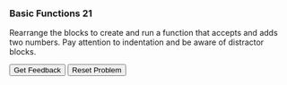 ### Basic Functions 21
Rearrange the blocks to create and run a function that accepts and adds two numbers. Pay attention to indentation and be aware of distractor blocks.

<div id="basic_function_2-sortableTrash" class="sortable-code"></div> 
<div id="basic_function_2-sortable" class="sortable-code"></div> 
<div style="clear:both;"></div> 
<p> 
    <input id="basic_function_2-feedbackLink" value="Get Feedback" type="button" /> 
    <input id="basic_function_2-newInstanceLink" value="Reset Problem" type="button" /> 
</p> 
<script type="text/javascript"> 
(function(){
  var initial = "def add_it(num1, num2):\n" +
    "	result = num1 + num2\n" +
    "	return result\n" +
    "user1 = int(input(&quot;First number: &quot;))\n" +
    "user2 = int(input(&quot;Second number: &quot;))\n" +
    "answer = (add_it(user1, user2))\n" +
    "print(f&quot;{user1} + {user2} = {answer}&quot;)\n" +
    "def add_it(user1, user2): #distractor\n" +
    "user1 = input(&quot;First number: &quot;) #distractor";
  var parsonsPuzzle = new ParsonsWidget({
    "sortableId": "basic_function_2-sortable",
    "max_wrong_lines": 10,
    "grader": ParsonsWidget._graders.LineBasedGrader,
    "exec_limit": 2500,
    "can_indent": true,
    "x_indent": 50,
    "lang": "en",
    "trashId": "basic_function_2-sortableTrash"
  });
  parsonsPuzzle.init(initial);
  parsonsPuzzle.shuffleLines();
  $("#basic_function_2-newInstanceLink").click(function(event){ 
      event.preventDefault(); 
      parsonsPuzzle.shuffleLines(); 
  }); 
  $("#basic_function_2-feedbackLink").click(function(event){ 
      event.preventDefault(); 
      parsonsPuzzle.getFeedback(); 
  }); 
})(); 
</script>
